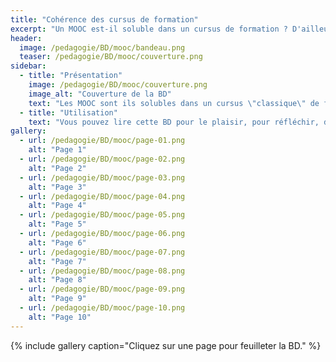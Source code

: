 ```yaml
---
title: "Cohérence des cursus de formation"
excerpt: "Un MOOC est-il soluble dans un cursus de formation ? D'ailleurs, qu'est ce qu'un cursus cohérent ? "
header:
  image: /pedagogie/BD/mooc/bandeau.png
  teaser: /pedagogie/BD/mooc/couverture.png
sidebar:
  - title: "Présentation"
    image: /pedagogie/BD/mooc/couverture.png
    image_alt: "Couverture de la BD"
    text: "Les MOOC sont ils solubles dans un cursus \"classique\" de formation ? Nous sommes en 2025. A travers l'interrogation d'un père venant accompagner son fils aux Journées Portes Ouvertes de l'université, nous déroulons le raisonnement sur l'intégration réussie d'une activité quelle qu'elle soit (MOOC ou pas) dans un cursus de formation."
  - title: "Utilisation"
    text: "Vous pouvez lire cette BD pour le plaisir, pour réfléchir, dans des ateliers de formation, pour sensibiliser, ..."
gallery:
  - url: /pedagogie/BD/mooc/page-01.png
    alt: "Page 1"
  - url: /pedagogie/BD/mooc/page-02.png
    alt: "Page 2"
  - url: /pedagogie/BD/mooc/page-03.png
    alt: "Page 3"
  - url: /pedagogie/BD/mooc/page-04.png
    alt: "Page 4"
  - url: /pedagogie/BD/mooc/page-05.png
    alt: "Page 5"
  - url: /pedagogie/BD/mooc/page-06.png
    alt: "Page 6"
  - url: /pedagogie/BD/mooc/page-07.png
    alt: "Page 7"
  - url: /pedagogie/BD/mooc/page-08.png
    alt: "Page 8"
  - url: /pedagogie/BD/mooc/page-09.png
    alt: "Page 9"
  - url: /pedagogie/BD/mooc/page-10.png
    alt: "Page 10"
---
```


{% include gallery caption="Cliquez sur une page pour feuilleter la BD." %}


